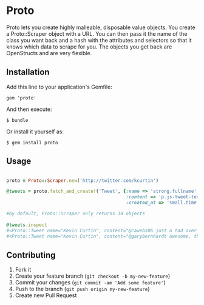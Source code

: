 # Proto

Proto lets you create highly malleable, disposable value objects. You create a Proto::Scraper object with a URL. You can then pass it the name of the class you want back and a hash with the attributes and selectors so that it knows which data to scrape for you. The objects you get back are OpenStructs and are very flexible.

## Installation

Add this line to your application's Gemfile:

    gem 'proto'

And then execute:

    $ bundle

Or install it yourself as:

    $ gem install proto

## Usage

```ruby

proto = Proto::Scraper.new('http://twitter.com/kcurtin')

@tweets = proto.fetch_and_create!('Tweet', {:name => 'strong.fullname', 
                                            :content => 'p.js-tweet-text', 
                                            :created_at => 'small.time'})

#by default, Proto::Scraper only returns 10 objects
 
@tweets.inspect
#<Proto::Tweet name="Kevin Curtin", content="@cawebs06 just a tad over my head... You guys are smart :)", created_at="11h">
#<Proto::Tweet name="Kevin Curtin", content="@garybernhardt awesome, thanks. any plans to be in nyc soon? @FlatironSchool would love to have you stop by. we love DAS", created_at="12h">...

```

## Contributing

1. Fork it
2. Create your feature branch (`git checkout -b my-new-feature`)
3. Commit your changes (`git commit -am 'Add some feature'`)
4. Push to the branch (`git push origin my-new-feature`)
5. Create new Pull Request
